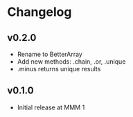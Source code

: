 # Changelog

## v0.2.0

* Rename to BetterArray
* Add new methods: .chain, .or, .unique
* .minus returns unique results

## v0.1.0

* Initial release at MMM 1
